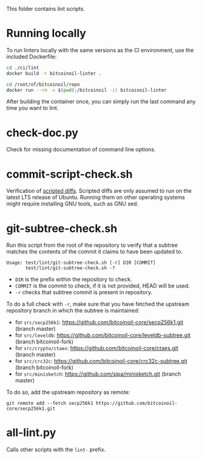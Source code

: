 This folder contains lint scripts.

Running locally
===============

To run linters locally with the same versions as the CI environment, use the included
Dockerfile:

```sh
cd ./ci/lint
docker build -t bitcoinoil-linter .

cd /root/of/bitcoinoil/repo
docker run --rm -v $(pwd):/bitcoinoil -it bitcoinoil-linter
```

After building the container once, you can simply run the last command any time you
want to lint.


check-doc.py
============
Check for missing documentation of command line options.

commit-script-check.sh
======================
Verification of [scripted diffs](/doc/developer-notes.md#scripted-diffs).
Scripted diffs are only assumed to run on the latest LTS release of Ubuntu. Running them on other operating systems
might require installing GNU tools, such as GNU sed.

git-subtree-check.sh
====================
Run this script from the root of the repository to verify that a subtree matches the contents of
the commit it claims to have been updated to.

```
Usage: test/lint/git-subtree-check.sh [-r] DIR [COMMIT]
       test/lint/git-subtree-check.sh -?
```

- `DIR` is the prefix within the repository to check.
- `COMMIT` is the commit to check, if it is not provided, HEAD will be used.
- `-r` checks that subtree commit is present in repository.

To do a full check with `-r`, make sure that you have fetched the upstream repository branch in which the subtree is
maintained:
* for `src/secp256k1`: https://github.com/bitcoinoil-core/secp256k1.git (branch master)
* for `src/leveldb`: https://github.com/bitcoinoil-core/leveldb-subtree.git (branch bitcoinoil-fork)
* for `src/crypto/ctaes`: https://github.com/bitcoinoil-core/ctaes.git (branch master)
* for `src/crc32c`: https://github.com/bitcoinoil-core/crc32c-subtree.git (branch bitcoinoil-fork)
* for `src/minisketch`: https://github.com/sipa/minisketch.git (branch master)

To do so, add the upstream repository as remote:

```
git remote add --fetch secp256k1 https://github.com/bitcoinoil-core/secp256k1.git
```

all-lint.py
===========
Calls other scripts with the `lint-` prefix.
